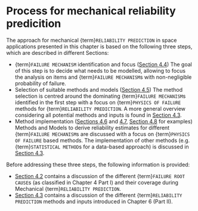 # Process for mechanical reliability predicition

The approach for mechanical {term}`RELIABILITY PREDICTION` in space applications presented in this chapter is based on the following three steps, which are described in different Sections:

* {term}`FAILURE MECHANISM` identification and focus ([Section 4.4](failure_identification_focus.md))
The goal of this step is to decide what needs to be modelled, allowing to focus the analysis on items and {term}`FAILURE MECHANISM`s with non-negligible probability of failure.
* Selection of suitable methods and models ([Section 4.5](method_selection.md))
The method selection is centred around the dominating {term}`FAILURE MECHANISM`s identified in the first step with a focus on {term}`PHYSICS OF FAILURE` methods for {term}`RELIABILITY PREDICTION`. A more general overview considering all potential methods and inputs is found in [Section 4.3](data_sources_methods.md).
* Method implementation ([Sections 4.6](structural_method_input.md) and [4.7](structural_models_equations.md), [Section 4.8](examples.md) for examples)
Methods and Models to derive reliability estimates for different {term}`FAILURE MECHANISM`s are discussed with a focus on {term}`PHYSICS OF FAILURE` based methods. The implementation of other methods (e.g. {term}`STATISTICAL METHOD`s for a data-based approach) is discussed in [Section 4.3](data_sources_methods.md).

Before addressing these three steps, the following information is provided:

* [Section 4.2](root_causes_coverage.md) contains a discussion of the different {term}`FAILURE ROOT CAUSE`s (as classified in Chapter 4 Part I) and their coverage during Mechanical {term}`RELIABILITY PREDICTION`.
* [Section 4.3](data_sources_methods.md) contains a discussion of the different {term}`RELIABILITY PREDICTION` methods and inputs introduced in Chapter 6 (Part II).

